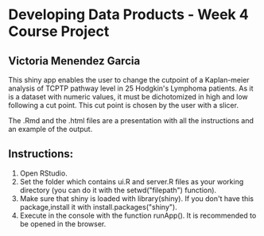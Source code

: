 # Developing Data Products - Week 4 Course Project
## Victoria Menendez Garcia

This shiny app enables the user to change the cutpoint of a Kaplan-meier analysis of TCPTP pathway level in 25 Hodgkin's Lymphoma patients.
As it is a dataset with numeric values, it must be dichotomized in high and low following a cut point.
This cut point is chosen by the user with a slicer.

The .Rmd and the .html files are a presentation with all the instructions and an example of the output.

## Instructions:

1. Open RStudio.
2. Set the folder which contains ui.R and server.R files as your working directory (you can do it with the setwd("filepath") function).
3. Make sure that shiny is loaded with library(shiny). If you don't have this package,install it with install.packages("shiny").
4. Execute in the console with the function runApp(). It is recommended to be opened in the browser.
